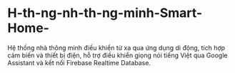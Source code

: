 # H-th-ng-nh-th-ng-minh-Smart-Home-
Hệ thống nhà thông minh điều khiển từ xa qua ứng dụng di động, tích hợp cảm biến và thiết bị điện, hỗ trợ điều khiển giọng nói tiếng Việt qua Google Assistant và kết nối Firebase Realtime Database.
